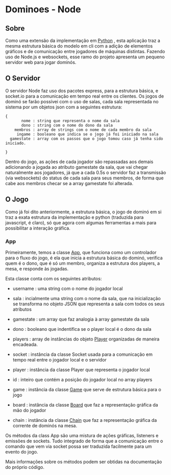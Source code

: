 # Dominoes - Node

## Sobre

Como uma extensão da implementação em [Python](https://github.com/Tubskleyson/Dominoes/tree/master/python) , esta aplicação traz a mesma estrutura básica do modelo em cli com a adição de elementos gráficos e de comunicação entre jogadores de máquinas distintas. Fazendo uso de Node.js e websockets, esse ramo do projeto apresenta um pequeno servidor web para jogar dominós.

## O Servidor

O servidor Node faz uso dos pacotes express, para a estrutura básica, e socket.io para a comunicação em tempo real entre os clientes. Os jogos de dominó se farão possívei com o uso de salas, cada sala representada no sistema por um objetos json com a seguintes estrutura:

```
{
       nome : string que representa o nome da sala
       dono : string com o nome do dono da sala
    membros : array de strings com o nome de cada membro da sala
     ingame : booleano que indica se o jogo já foi iniciado na sala
  gamestate : array com os passos que o jogo tomou caso já tenha sido iniciado.
  
}
```

Dentro do jogo, as ações de cada jogador são repassadas aos demais adicionando a jogada ao atributo gamestate da sala, que vai chegar naturalmente aos jogadores, já que a cada 0.5s o servidor faz a transmissão (via websockets) do status de cada sala para seus membros, de forma que cabe aos membros checar se a array gamestate foi alterada.


## O Jogo

Como já foi dito anteriormente, a estrutura básica, o jogo de dominó em si traz a exata estrutura da implementação e python (traduzida para javascript, é claro), só que agora com algumas ferramentas a mais para possibilitar a interação gráfica.

### App

Primeiramente, temos a classe [App](assets/scripts/app.js), que funciona como um controlador para o fluxo do jogo, é ela que inicia a estrutura básica do dominó, verifica quem é o dono, que é só um membro, organiza a estrutura dos players, a mesa, e responde às jogadas.

Esta classe conta com os seguintes atributos:

  - username : uma string com o nome do jogador local
  - sala : incialmente uma string com o nome da sala, que na inicialização se transforma no objeto JSON que representa a sala com todos os seus atributos
  - gamestate : um array que faz analogia à array gamestate da sala
  - dono : booleano que indentifica se o player local é o dono da sala
  - players : array de instâncias do objeto [Player](assets/scripts/engine/player.js) organizadas de maneira encadeada.
  - socket : instância da classe Socket usada para a comunicação em tempo real entre o jogador local e o servidor
  
  - player : instância da classe Player que representa o jogador local
  - id : inteiro que contém a posição do jogador local no array players
  - game : instância da classe [Game](assets/scripts/engine/game.js) que serve de estrutura básica para o jogo
  
  - board : instância da classe [Board](assets/scripts/board.js) que faz a representação gráfica da mão do jogador
  - chain : instância da classe [Chain](assets/scripts/chain.js) que faz a representação gráfica da corrente de dominós na mesa.
  
Os métodos da class App são uma mistura de ações gráficas, listeners e emissões de sockets. Tudo integrado de forma que a comunicação entre o comando que vem via socket possa ser traduzida facilmente para um evento do jogo. 

Mais informações sobre os métodos podem ser obtidas na documentação do próprio código.

###
